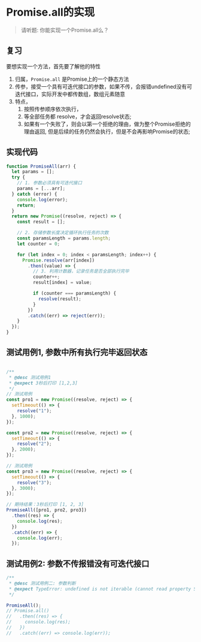 # Promise.all的实现

> 请听题: 你能实现一个Promise.all么？


## 复习

要想实现一个方法，首先要了解他的特性

1. 归属，`Promise.all` 是Promise上的一个静态方法
2. 传参，接受一个具有可迭代接口的参数，如果不传，会报错undefined没有可迭代接口，实际开发中都传数组，数组元素随意
3. 特点，
   1. 按照传参顺序依次执行，
   2. 等全部任务都 resolve，才会返回resolve状态;
   3. 如果有一个失败了，则会以第一个拒绝的理由，做为整个Promise拒绝的理由返回, 但是后续的任务仍然会执行，但是不会再影响Promise的状态;



## 实现代码


```js
function PromiseAll(arr) {
  let params = [];
  try {
    // 1. 参数必须具有可迭代接口
    params = [...arr];
  } catch (error) {
    console.log(error);
    return;
  }
  return new Promise((resolve, reject) => {
    const result = [];

    // 2. 存储参数长度决定循环执行任务的次数
    const paramsLength = params.length;
    let counter = 0;

    for (let index = 0; index < paramsLength; index++) {
      Promise.resolve(arr[index])
        .then((value) => {
          // 3. 利用计数器，记录任务是否全部执行完毕
          counter++;
          result[index] = value;

          if (counter === paramsLength) {
            resolve(result);
          }
        })
        .catch((err) => reject(err));
    }
  });
}
```


## 测试用例1, 参数中所有执行完毕返回状态


```js

/**
 * @desc 测试用例1
 * @expect 3秒后打印 [1,2,3]
 */
// 测试用例
const pro1 = new Promise((resolve, reject) => {
  setTimeout(() => {
    resolve("1");
  }, 1000);
});

const pro2 = new Promise((resolve, reject) => {
  setTimeout(() => {
    resolve("2");
  }, 2000);
});

// 测试用例
const pro3 = new Promise((resolve, reject) => {
  setTimeout(() => {
    resolve("3");
  }, 3000);
});

// 期待结果：3秒后打印 [1, 2, 3]
PromiseAll([pro1, pro2, pro3])
  .then((res) => {
    console.log(res);
  })
  .catch((err) => {
    console.log(err);
  });


```


## 测试用例2: 参数不传报错没有可迭代接口


```js
/**
 * @desc 测试用例二: 参数判断
 * @expect TypeError: undefined is not iterable (cannot read property Symbol(Symbol.iterator))
 */

PromiseAll();
// Promise.all()
//   .then((res) => {
//     console.log(res);
//   })
//   .catch((err) => console.log(err));

```

